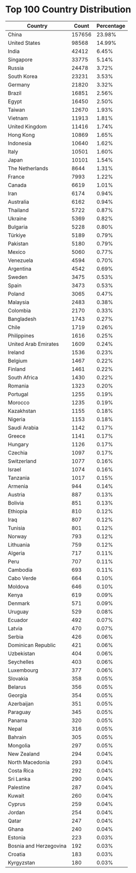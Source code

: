 # Top 100 Country Distribution
| Country | Count | Percentage |
|----|----|----|
| China | 157656 | 23.98% |
| United States | 98568 | 14.99% |
| India | 42412 | 6.45% |
| Singapore | 33775 | 5.14% |
| Russia | 24478 | 3.72% |
| South Korea | 23231 | 3.53% |
| Germany | 21820 | 3.32% |
| Brazil | 16851 | 2.56% |
| Egypt | 16450 | 2.50% |
| Taiwan | 12670 | 1.93% |
| Vietnam | 11913 | 1.81% |
| United Kingdom | 11416 | 1.74% |
| Hong Kong | 10869 | 1.65% |
| Indonesia | 10640 | 1.62% |
| Italy | 10501 | 1.60% |
| Japan | 10101 | 1.54% |
| The Netherlands | 8644 | 1.31% |
| France | 7993 | 1.22% |
| Canada | 6619 | 1.01% |
| Iran | 6174 | 0.94% |
| Australia | 6162 | 0.94% |
| Thailand | 5722 | 0.87% |
| Ukraine | 5369 | 0.82% |
| Bulgaria | 5228 | 0.80% |
| Türkiye | 5189 | 0.79% |
| Pakistan | 5180 | 0.79% |
| Mexico | 5060 | 0.77% |
| Venezuela | 4594 | 0.70% |
| Argentina | 4542 | 0.69% |
| Sweden | 3475 | 0.53% |
| Spain | 3473 | 0.53% |
| Poland | 3065 | 0.47% |
| Malaysia | 2483 | 0.38% |
| Colombia | 2170 | 0.33% |
| Bangladesh | 1743 | 0.27% |
| Chile | 1719 | 0.26% |
| Philippines | 1616 | 0.25% |
| United Arab Emirates | 1609 | 0.24% |
| Ireland | 1536 | 0.23% |
| Belgium | 1467 | 0.22% |
| Finland | 1461 | 0.22% |
| South Africa | 1430 | 0.22% |
| Romania | 1323 | 0.20% |
| Portugal | 1255 | 0.19% |
| Morocco | 1235 | 0.19% |
| Kazakhstan | 1155 | 0.18% |
| Nigeria | 1153 | 0.18% |
| Saudi Arabia | 1142 | 0.17% |
| Greece | 1141 | 0.17% |
| Hungary | 1126 | 0.17% |
| Czechia | 1097 | 0.17% |
| Switzerland | 1077 | 0.16% |
| Israel | 1074 | 0.16% |
| Tanzania | 1017 | 0.15% |
| Armenia | 944 | 0.14% |
| Austria | 887 | 0.13% |
| Bolivia | 851 | 0.13% |
| Ethiopia | 810 | 0.12% |
| Iraq | 807 | 0.12% |
| Tunisia | 801 | 0.12% |
| Norway | 793 | 0.12% |
| Lithuania | 759 | 0.12% |
| Algeria | 717 | 0.11% |
| Peru | 707 | 0.11% |
| Cambodia | 693 | 0.11% |
| Cabo Verde | 664 | 0.10% |
| Moldova | 646 | 0.10% |
| Kenya | 619 | 0.09% |
| Denmark | 571 | 0.09% |
| Uruguay | 529 | 0.08% |
| Ecuador | 492 | 0.07% |
| Latvia | 470 | 0.07% |
| Serbia | 426 | 0.06% |
| Dominican Republic | 421 | 0.06% |
| Uzbekistan | 404 | 0.06% |
| Seychelles | 403 | 0.06% |
| Luxembourg | 377 | 0.06% |
| Slovakia | 358 | 0.05% |
| Belarus | 356 | 0.05% |
| Georgia | 354 | 0.05% |
| Azerbaijan | 351 | 0.05% |
| Paraguay | 345 | 0.05% |
| Panama | 320 | 0.05% |
| Nepal | 316 | 0.05% |
| Bahrain | 305 | 0.05% |
| Mongolia | 297 | 0.05% |
| New Zealand | 294 | 0.04% |
| North Macedonia | 293 | 0.04% |
| Costa Rica | 292 | 0.04% |
| Sri Lanka | 290 | 0.04% |
| Palestine | 287 | 0.04% |
| Kuwait | 260 | 0.04% |
| Cyprus | 259 | 0.04% |
| Jordan | 254 | 0.04% |
| Qatar | 247 | 0.04% |
| Ghana | 240 | 0.04% |
| Estonia | 223 | 0.03% |
| Bosnia and Herzegovina | 192 | 0.03% |
| Croatia | 183 | 0.03% |
| Kyrgyzstan | 180 | 0.03% |
